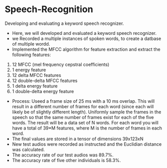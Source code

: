 # Speech-Recognition
Developing and evaluating a keyword speech recognizer.
- Here, we will developed and evaluated a keyword speech recognizer. 
- we Recorded a multiple instances of spoken words, to create a datbase of multiple wordd. 
- Implemented the MFCC algorithm for feature extraction and extract the following features:
1. 12 MFCC (mel frequency cepstral coefficients)
2. 1 energy feature
3. 12 delta MFCC features 
4.  12 double-delta MFCC features
5.  1 delta energy feature
6. 1 double-delta energy feature
- Process: Useed a frame size of 25 ms with a 10 ms overlap. This will result in a different number of frames for each word (since each will likely be of slightly different length). Uniformly sample the frames in the speech so that the same number of frames exist for each of the five words. The result will be a data set of N words. For each word you will have a total of 39*M features, where M is the number of frames in each word. 
- The final values are stored in a tensor of dimensions 39x123xN
- New test audios were recorded as instructed and the Euclidian distance was calculated. 
- The accuracy rate of our test audios was 89.7%.
- The accuracy rate of five other individuals is 58.3%.
